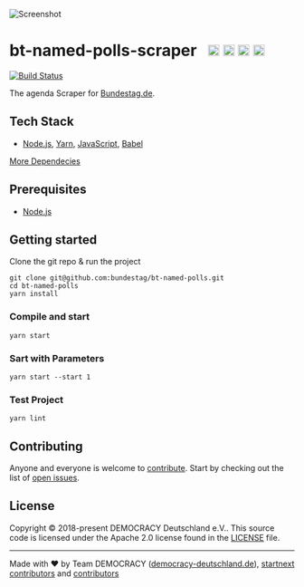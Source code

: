 ![Screenshot](https://github.com/demokratie-live/democracy-assets/blob/master/images/forfb2.png)

# bt-named-polls-scraper &nbsp; <a href="https://github.com/kriasoft/nodejs-api-starter/stargazers" target="_blank"><img src="https://img.shields.io/github/stars/bundestag/bt-named-polls.svg?style=social&label=Star&maxAge=3600" height="20"/></a> <a href="https://twitter.com/democracy_de" target="_blank"><img src="https://img.shields.io/twitter/follow/democracy_de.svg?style=social&label=Follow&maxAge=3600" height="20"/></a> <a href="https://www.facebook.com/democracygermany/" target="_blank"><img src="https://github.com/demokratie-live/democracy-assets/blob/master/docu/facebook.png" height="20"/></a> <a href="https://discord.gg/Pdu3ZEV" target="_blank"><img src="https://github.com/demokratie-live/democracy-assets/blob/master/docu/discord.png" height="20"/></a>

[![Build Status](https://travis-ci.org/bundestag/bt-named-polls.svg?branch=master)](https://travis-ci.org/bundestag/bt-named-polls)

The agenda Scraper for <a href="https://www.bundestag.de">Bundestag.de</a>.

## Tech Stack

- [Node.js][node], [Yarn][yarn], [JavaScript][js], [Babel][babel]

[More Dependecies](https://github.com/bundestag/bt-named-polls/network/dependencies)

## Prerequisites

- [Node.js][node]

## Getting started

Clone the git repo & run the project

```
git clone git@github.com:bundestag/bt-named-polls.git
cd bt-named-polls
yarn install
```

### Compile and start

```
yarn start
```

### Sart with Parameters

```
yarn start --start 1
```

### Test Project

```
yarn lint
```

## Contributing

Anyone and everyone is welcome to [contribute](CONTRIBUTING.md). Start by checking out the list of
[open issues](https://github.com/bundestag/bt-named-polls/issues).

## License

Copyright © 2018-present DEMOCRACY Deutschland e.V.. This source code is licensed under the Apache 2.0 license found in the
[LICENSE](https://github.com/bundestag/bt-named-polls/blob/master/LICENSE) file.

---

Made with ♥ by Team DEMOCRACY ([democracy-deutschland.de](https://www.democracy-deutschland.de)), [startnext contributors](https://www.startnext.com/democracy/unterstuetzer/) and [contributors](https://github.com/bundestag/bt-named-polls/graphs/contributors)

[node]: https://nodejs.org
[yarn]: https://yarnpkg.com
[js]: https://developer.mozilla.org/docs/Web/JavaScript
[babel]: http://babeljs.io/

